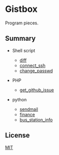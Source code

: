 # Gistbox
Program pieces.
 
## Summary 

* Shell script
    * [diff](diff/)
    * [connect_ssh](connect_ssh/)
    * [change_passwd](change_passwd/)

* PHP
    * [get_github_issue](get_github_issue/)

* python
    * [sendmail](sendmail/)
    * [finance](finance/)
    * [bus_station_info](bus_station_info/)
 
## License
[MIT](LICENSE)
